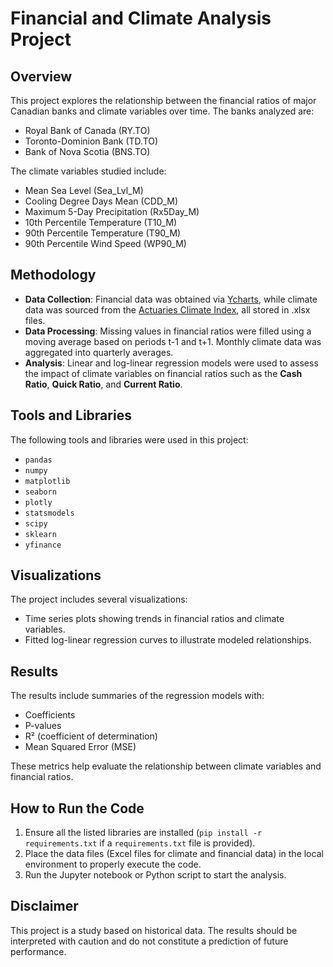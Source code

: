 # Financial and Climate Analysis Project

## Overview
This project explores the relationship between the financial ratios of major Canadian banks and climate variables over time. The banks analyzed are:
- Royal Bank of Canada (RY.TO)
- Toronto-Dominion Bank (TD.TO)
- Bank of Nova Scotia (BNS.TO)

The climate variables studied include:
- Mean Sea Level (Sea_Lvl_M)
- Cooling Degree Days Mean (CDD_M)
- Maximum 5-Day Precipitation (Rx5Day_M)
- 10th Percentile Temperature (T10_M)
- 90th Percentile Temperature (T90_M)
- 90th Percentile Wind Speed (WP90_M)

## Methodology
- **Data Collection**: Financial data was obtained via [Ycharts](https://ycharts.com/stocks), while climate data was sourced from the [Actuaries Climate Index](https://actuariesclimateindex.org/home/), all stored in .xlsx files.
- **Data Processing**: Missing values in financial ratios were filled using a moving average based on periods t-1 and t+1. Monthly climate data was aggregated into quarterly averages.
- **Analysis**: Linear and log-linear regression models were used to assess the impact of climate variables on financial ratios such as the **Cash Ratio**, **Quick Ratio**, and **Current Ratio**.

## Tools and Libraries
The following tools and libraries were used in this project:
- `pandas`
- `numpy`
- `matplotlib`
- `seaborn`
- `plotly`
- `statsmodels`
- `scipy`
- `sklearn`
- `yfinance`

## Visualizations
The project includes several visualizations:
- Time series plots showing trends in financial ratios and climate variables.
- Fitted log-linear regression curves to illustrate modeled relationships.

## Results
The results include summaries of the regression models with:
- Coefficients
- P-values
- R² (coefficient of determination)
- Mean Squared Error (MSE)

These metrics help evaluate the relationship between climate variables and financial ratios.

## How to Run the Code
1. Ensure all the listed libraries are installed (`pip install -r requirements.txt` if a `requirements.txt` file is provided).
2. Place the data files (Excel files for climate and financial data) in the local environment to properly execute the code.
3. Run the Jupyter notebook or Python script to start the analysis.

## Disclaimer
This project is a study based on historical data. The results should be interpreted with caution and do not constitute a prediction of future performance.
